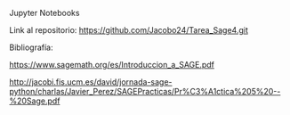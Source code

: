 Jupyter Notebooks

Link al repositorio: https://github.com/Jacobo24/Tarea_Sage4.git

Bibliografía: 

https://www.sagemath.org/es/Introduccion_a_SAGE.pdf

http://jacobi.fis.ucm.es/david/jornada-sage-python/charlas/Javier_Perez/SAGEPracticas/Pr%C3%A1ctica%205%20--%20Sage.pdf
